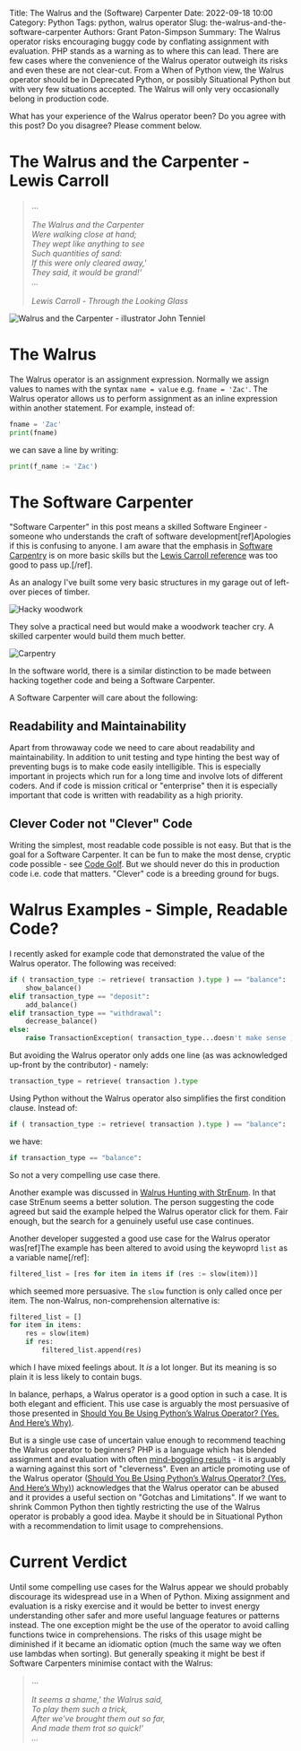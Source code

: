 Title: The Walrus and the (Software) Carpenter
Date: 2022-09-18 10:00
Category: Python
Tags: python, walrus operator
Slug: the-walrus-and-the-software-carpenter
Authors: Grant Paton-Simpson
Summary: The Walrus operator risks encouraging buggy code by conflating assignment with evaluation. PHP stands as a warning as to where this can lead. There are few cases where the convenience of the Walrus operator outweigh its risks and even these are not clear-cut. From a When of Python view, the Walrus operator should be in Deprecated Python, or possibly Situational Python but with very few situations accepted. The Walrus will only very occasionally belong in production code.

What has your experience of the Walrus operator been? Do you agree with this post? Do you disagree? Please comment below.

The Walrus and the Carpenter - Lewis Carroll
============================================

> ...
*<br><br>The Walrus and the Carpenter
<br>    Were walking close at hand;
<br>They wept like anything to see
<br>    Such quantities of sand:
<br>If this were only cleared away,'
<br>    They said, it would be grand!'
<br>...
<br><br>Lewis Carroll - Through the Looking Glass*

![Walrus and the Carpenter - illustrator John Tenniel](images/walrus_and_carpenter.jpg)

The Walrus
==========

The Walrus operator is an assignment expression. Normally we assign values to names with the syntax `name = value` e.g. `fname = 'Zac'`. The Walrus operator allows us to perform assignment as an inline expression within another statement. For example, instead of:

```python
fname = 'Zac'
print(fname)
```
we can save a line by writing:

```python
print(f_name := 'Zac')
```

The Software Carpenter
======================

"Software Carpenter" in this post means a skilled Software Engineer - someone who understands the craft of software development[ref]Apologies if this is confusing to anyone. I am aware that the emphasis in [Software Carpentry](https://www.software.ac.uk/programmes-events/carpentries/software-carpentry) is on more basic skills but the [Lewis Carroll reference](https://www.poetryfoundation.org/poems/43914/the-walrus-and-the-carpenter-56d222cbc80a9) was too good to pass up.[/ref].

As an analogy I've built some very basic structures in my garage out of left-over pieces of timber.

![Hacky woodwork](images/hacky_woodwork.jpg)

They solve a practical need but would make a woodwork teacher cry. A skilled carpenter would build them much better.

![Carpentry](images/carpentry.jpg)

In the software world, there is a similar distinction to be made between hacking together code and being a Software Carpenter.

A Software Carpenter will care about the following:

Readability and Maintainability
-------------------------------

Apart from throwaway code we need to care about readability and maintainability. In addition to unit testing and type hinting the best way of preventing bugs is to make code easily intelligible. This is especially important in projects which run for a long time and involve lots of different coders. And if code is mission critical or "enterprise" then it is especially important that code is written with readability as a high priority.

Clever Coder not "Clever" Code
------------------------------

Writing the simplest, most readable code possible is not easy. But that is the goal for a Software Carpenter. It can be fun to make the most dense, cryptic code possible - see [Code Golf](https://code.golf/). But we should never do this in production code i.e. code that matters. "Clever" code is a breeding ground for bugs.

Walrus Examples - Simple, Readable Code?
========================================

I recently asked for example code that demonstrated the value of the Walrus operator. The following was received:

```python
if ( transaction_type := retrieve( transaction ).type ) == "balance":
    show_balance()
elif transaction_type == "deposit":
    add_balance()
elif transaction_type == "withdrawal":
    decrease_balance()
else:
    raise TransactionException( transaction_type...doesn't make sense )
```

But avoiding the Walrus operator only adds one line (as was acknowledged up-front by the contributor) - namely:

```python
transaction_type = retrieve( transaction ).type
```

Using Python without the Walrus operator also simplifies the first condition clause. Instead of:

```python
if ( transaction_type := retrieve( transaction ).type ) == "balance":
```

we have:

```python
if transaction_type == "balance":
```

So not a very compelling use case there.

Another example was discussed in [Walrus Hunting with StrEnum](https://when-of-python.github.io/blog/walrus-hunting-with-strenum.html). In that case StrEnum seems a better solution. The person suggesting the code agreed but said the example helped the Walrus operator click for them. Fair enough, but the search for a genuinely useful use case continues.

Another developer suggested a good use case for the Walrus operator was[ref]The example has been altered to avoid using the keywoprd `list` as a variable name[/ref]:

```python
filtered_list = [res for item in items if (res := slow(item))]
```

which seemed more persuasive. The `slow` function is only called once per item. The non-Walrus, non-comprehension alternative is:

```python
filtered_list = []
for item in items:
    res = slow(item)
    if res:
        filtered_list.append(res)
```

which I have mixed feelings about. It *is* a lot longer. But its meaning is so plain it is less likely to contain bugs.

In balance, perhaps, a Walrus operator is a good option in such a case. It is both elegant and efficient. This use case is arguably the most persuasive of those presented in [Should You Be Using Python’s Walrus Operator? (Yes. And Here’s Why)](https://scribe.rip/should-you-be-using-pythons-walrus-operator-yes-and-here-s-why-36297be16907).

But is a single use case of uncertain value enough to recommend teaching the Walrus operator to beginners? PHP is a language which has blended assignment and evaluation with often [mind-boggling results](https://www.php.net/manual/en/language.operators.logical.php) - it is arguably a warning against this sort of "cleverness". Even an article promoting use of the Walrus operator ([Should You Be Using Python’s Walrus Operator? (Yes. And Here’s Why)](https://scribe.rip/should-you-be-using-pythons-walrus-operator-yes-and-here-s-why-36297be16907)) acknowledges that the Walrus operator can be abused and it provides a useful section on "Gotchas and Limitations". If we want to shrink Common Python then tightly restricting the use of the Walrus operator is probably a good idea. Maybe it should be in Situational Python with a recommendation to limit usage to comprehensions.

Current Verdict
===============

Until some compelling use cases for the Walrus appear we should probably discourage its widespread use in a When of Python. Mixing assignment and evaluation is a risky exercise and it would be better to invest energy understanding other safer and more useful language features or patterns instead. The one exception might be the use of the operator to avoid calling functions twice in comprehensions. The risks of this usage might be diminished if it became an idiomatic option (much the same way we often use lambdas when sorting). But generally speaking it might be best if Software Carpenters minimise contact with the Walrus:

> ...
*<br><br>It seems a shame,' the Walrus said,
<br>      To play them such a trick,
<br>After we've brought them out so far,
<br>      And made them trot so quick!'
<br>...*
